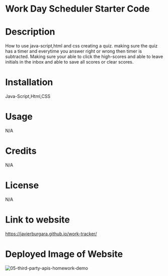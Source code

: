 # Work Day Scheduler Starter Code

# Description
How to use java-script,html and css creating a quiz. making sure the quiz has a timer and everytime you answer right or wrong then timer is subtracted. Making sure your able to click the high-scores and able to leave initials in the inbox and able to save all scores or clear scores.

# Installation
Java-Script,Html,CSS

# Usage
N/A

# Credits
N/A

# License
N/A

# Link to website
https://javierburgara.github.io/work-tracker/

# Deployed Image of Website
![05-third-party-apis-homework-demo](https://github.com/JavierBurgara/Coding-Quiz/assets/135621096/b973d16b-ba3c-41e6-898b-7d01e0eb0f47)
